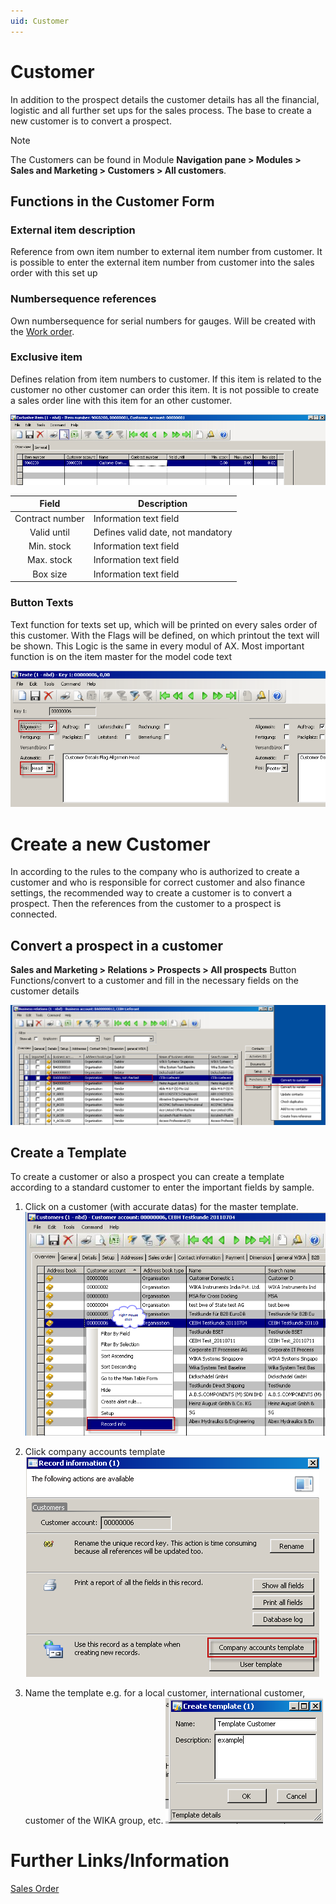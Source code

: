 ```yaml
---
uid: Customer
---
```


# Customer
In addition to the prospect details the customer details has all the financial, logistic and all further set ups for the sales process.
The base to create a new customer is to convert a prospect.

> [!NOTE]
> The Customers can be found in Module **Navigation pane > Modules > Sales and Marketing > Customers > All customers**.

## Functions in the Customer Form

### External item description
Reference from own item number to external item number from customer. It is possible to enter the external item number from customer into the sales order with this set up
### Numbersequence references
Own numbersequence for serial numbers for gauges. Will be created with the [Work order](xref:WorkOrder).
### Exclusive item
Defines relation from item numbers to customer. If this item is related to the customer no other customer can order this item. It is not possible to create a sales order line with this item for an other customer.

![Exclusice Item](./../../media/Sales/01_03_Sales_Customer_ExclusiveItem.png "Exclusive Item")

| Field | Description |
|:---:|--------|
|Contract number | Information text field |
|Valid until | Defines valid date, not mandatory |
|Min. stock | Information text field |
|Max. stock | Information text field |
|Box size | Information text field |



### Button Texts

Text function for texts set up, which will be printed on every sales order of this customer. With the Flags will be defined, on which printout the text will be shown. This Logic is the same in every modul of AX. Most important function is on the item master for the model code text

![Texts](./../../media/Sales/01_03_Sales_Customer_Texts.png "Texts")



# Create a new Customer
In according to the rules to the company who is authorized to create a customer and who is responsible for correct customer and also finance settings, the recommended way to create a customer is to convert a prospect.
Then the references from the customer to a prospect is connected.

## Convert a prospect in a customer

**Sales and Marketing > Relations > Prospects > All prospects**
Button Functions/convert to a customer and fill in the necessary fields on the customer details

![Create a customer](./../../media/Sales/01_03_Sales_Customer_CreateACustomer.png "Create a Customer")

## Create a Template 
To create a customer or also a prospect you can create a template according to a standard customer to enter the important fields by sample.

1. Click on a customer (with accurate datas) for the master template.
![Create Customer Template](./../../media/Sales/01_03_Sales_Customer_CreateACustTemplate.png "Create Customer Template")

2. Click company accounts template
![Create Customer Template](./../../media/Sales/01_03_Sales_Customer_CreateACustTemplate1.png "Create Customer Template")

3. Name the template
e.g. for a local customer, international customer, customer of the WIKA group, etc.
![Create Customer Template](./../../media/Sales/01_03_Sales_Customer_CreateACustTemplate2.png "Create Customer Template")


# Further Links/Information

[Sales Order](xref:SalesOrder)
